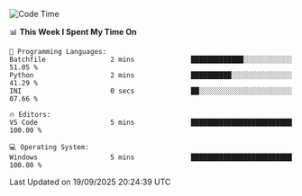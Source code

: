 
<!--START_SECTION:waka-->
![Code Time](http://img.shields.io/badge/Code%20Time-766%20hrs%2046%20mins-blue)

📊 **This Week I Spent My Time On** 

```text
💬 Programming Languages: 
Batchfile                2 mins              █████████████░░░░░░░░░░░░   51.05 % 
Python                   2 mins              ██████████░░░░░░░░░░░░░░░   41.29 % 
INI                      0 secs              ██░░░░░░░░░░░░░░░░░░░░░░░   07.66 % 

🔥 Editors: 
VS Code                  5 mins              █████████████████████████   100.00 % 

💻 Operating System: 
Windows                  5 mins              █████████████████████████   100.00 % 
```


 Last Updated on 19/09/2025 20:24:39 UTC
<!--END_SECTION:waka-->
